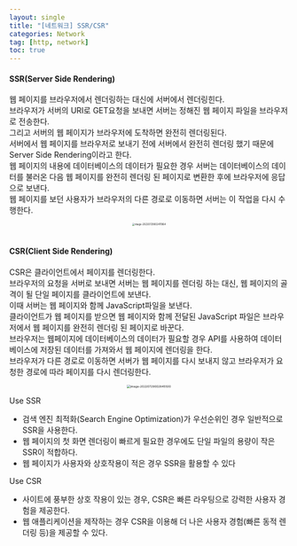```yaml
---
layout: single
title: "[네트워크] SSR/CSR"
categories: Network
tag: [http, network]
toc: true
---
```


#### **SSR(Server Side Rendering)**

웹 페이지를 브라우저에서 렌더링하는 대신에 서버에서 렌더링힌다.  
브라우저가 서버의 URI로 GET요청을 보내면 서버는 정해진 웹 페이지 파일을 브라우저로 전송한다.  
그리고 서버의 웹 페이지가 브라우저에 도착하면 완전히 렌더링된다.  
서버에서 웹 페이지를 브라우저로 보내기 전에 서버에서 완전히 렌더링 했기 때문에 Server Side Rendering이라고 한다.  
웹 페이지의 내용에 데이터베이스의 데이터가 필요한 경우 서버는 데이터베이스의 데이터를 불러온 다음 웹 페이지를 완전히 렌더링 된 페이지로 변환한 후에 브라우저에 응답으로 보낸다.  
웹 페이지를 보던 사용자가 브라우저의 다른 경로로 이동하면 서버는 이 작업을 다시 수행한다.

<center>

<img src="../../images/2022-07-29-network_second/image-20220729002411964.png" alt="image-20220729002411964" style="zoom: 30%;" />

</center><br>

#### **CSR(Client Side Rendering)**

CSR은 클라이언트에서 페이지를 렌더링한다.  
브라우저의 요청을 서버로 보내면 서버는 웹 페이지를 렌더링 하는 대신, 웹 페이지의 골격이 될 단일 페이지를 클라이언트에 보낸다.  
이때 서버는 웹 페이지와 함께 JavaScript파일을 보낸다.  
클라이언트가 웹 페이지를 받으면 웹 페이지와 함께 전달된 JavaScript 파일은 브라우저에서 웹 페이지를 완전히 렌더링 된 페이지로 바꾼다.  
브라우저는 웹페이지에 데이터베이스의 데이터가 필요할 경우 API를 사용하여 데이터 베이스에 저장된 데이터를 가져와서 웹 페이지에 렌더링을 한다.  
브라우저가 다른 경로로 이동하면 서버가 웹 페이지를 다시 보내지 않고 브라우저가 요청한 경로에 따라 페이지를 다시 렌더링한다.

<center>

<img src="../../images/2022-07-29-network_second/image-20220729002845500.png" alt="image-20220729002845500" style="zoom:38%;" />

</center>

Use SSR

- 검색 엔진 최적화(Search Engine Optimization)가 우선순위인 경우 일반적으로 SSR을 사용한다.
- 웹 페이지의 첫 화면 렌더링이 빠르게 필요한 경우에도 단일 파일의 용량이 작은 SSR이 적합하다.
- 웹 페이지가 사용자와 상호작용이 적은 경우 SSR을 활용할 수 있다

Use CSR

- 사이트에 풍부한 상호 작용이 있는 경우, CSR은 빠른 라우팅으로 강력한 사용자 경험을 제공한다.
- 웹 애플리케이션을 제작하는 경우 CSR을 이용해 더 나은 사용자 경험(빠른 동적 렌더링 등)을 제공할 수 있다.
